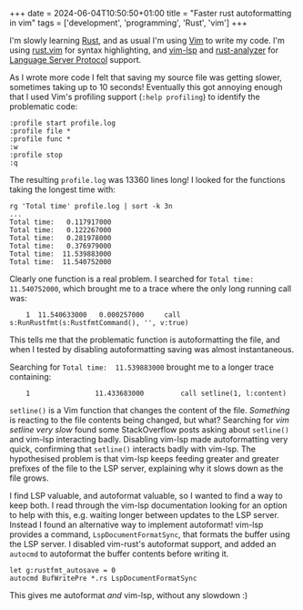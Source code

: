 +++
date = 2024-06-04T10:50:50+01:00
title = "Faster rust autoformatting in vim"
tags = ['development', 'programming', 'Rust', 'vim']
+++

I'm slowly learning [Rust](https://www.rust-lang.org/), and as usual I'm using
[Vim](http://www.vim.org) to write my code. I'm using
[rust.vim](https://github.com/rust-lang/rust.vim) for syntax highlighting, and
[vim-lsp](https://github.com/prabirshrestha/vim-lsp) and
[rust-analyzer](https://rust-analyzer.github.io/) for [Language Server
Protocol](https://microsoft.github.io/language-server-protocol/) support.

As I wrote more code I felt that saving my source file was getting slower,
sometimes taking up to 10 seconds! Eventually this got annoying enough that I
used Vim's profiling support (`:help profiling`) to identify the problematic
code:

```vim
:profile start profile.log
:profile file *
:profile func *
:w
:profile stop
:q
```

The resulting `profile.log` was 13360 lines long! I looked for the functions
taking the longest time with:

```shell
rg 'Total time' profile.log | sort -k 3n
...
Total time:   0.117917000
Total time:   0.122267000
Total time:   0.281978000
Total time:   0.376979000
Total time:  11.539883000
Total time:  11.540752000
```

Clearly one function is a real problem. I searched for `Total time:
11.540752000`, which brought me to a trace where the only long running call was:

```text
    1  11.540633000   0.000257000     call s:RunRustfmt(s:RustfmtCommand(), '', v:true)
```

This tells me that the problematic function is autoformatting the file, and when
I tested by disabling autoformatting saving was almost instantaneous.

Searching for `Total time:  11.539883000` brought me to a longer trace
containing:

```text
    1                11.433683000         call setline(1, l:content)
```

`setline()` is a Vim function that changes the content of the file. _Something_
is reacting to the file contents being changed, but what? Searching for _vim
setline very slow_ found some StackOverflow posts asking about `setline()` and
vim-lsp interacting badly. Disabling vim-lsp made autoformatting very quick,
confirming that `setline()` interacts badly with vim-lsp. The hypothesised problem
is that vim-lsp keeps feeding greater and greater prefixes of the file to the
LSP server, explaining why it slows down as the file grows.

I find LSP valuable, and autoformat valuable, so I wanted to find a way to keep
both. I read through the vim-lsp documentation looking for an option to help
with this, e.g. waiting longer between updates to the LSP server. Instead I
found an alternative way to implement autoformat! vim-lsp provides a command,
`LspDocumentFormatSync`, that formats the buffer using the LSP server. I
disabled vim-rust's autoformat support, and added an `autocmd` to autoformat the
buffer contents before writing it.

```vim
let g:rustfmt_autosave = 0
autocmd BufWritePre *.rs LspDocumentFormatSync
```

This gives me autoformat _and_ vim-lsp, without any slowdown :)
